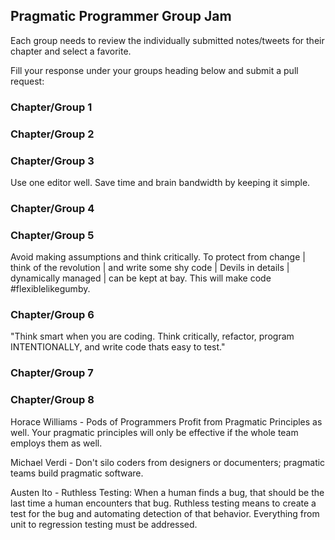 ## Pragmatic Programmer Group Jam

Each group needs to review the individually submitted notes/tweets for their chapter and select a favorite.

Fill your response under your groups heading below and submit a pull request:

### Chapter/Group 1

### Chapter/Group 2

### Chapter/Group 3
Use one editor well. Save time and brain bandwidth by keeping it simple.

### Chapter/Group 4

### Chapter/Group 5
Avoid making assumptions and think critically. To protect from change | think of the revolution | and write some shy code | Devils in details | dynamically managed | can be kept at bay. This will make code #flexiblelikegumby.

### Chapter/Group 6
"Think smart when you are coding.  Think critically, refactor, program INTENTIONALLY, and write code thats easy to test."

### Chapter/Group 7

### Chapter/Group 8

Horace Williams -
Pods of Programmers Profit from Pragmatic Principles as
well. Your pragmatic principles will only be effective if the whole
team employs them as well.

Michael Verdi -
Don't silo coders from designers or documenters; pragmatic teams build pragmatic software.

Austen Ito -
Ruthless Testing: When a human finds a bug, that should be the last time a
human encounters that bug. Ruthless testing means to create a test for the bug
and automating detection of that behavior. Everything from unit to regression
testing must be addressed.
